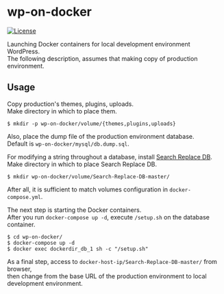 # wp-on-docker

[![License][license-badge]][license]

Launching Docker containers for local development environment WordPress.  
The following description, assumes that making copy of production environment.  

## Usage

Copy production's themes, plugins, uploads.  
Make directory in which to place them.  

```
$ mkdir -p wp-on-docker/volume/{themes,plugins,uploads}
```

Also, place the dump file of the production environment database.  
Default is `wp-on-docker/mysql/db.dump.sql`.

For modifying a string throughout a database, install [Search Replace DB](https://github.com/interconnectit/Search-Replace-DB).  
Make directory in which to place Search Replace DB.  

```
$ mkdir wp-on-docker/volume/Search-Replace-DB-master/
```

After all, it is sufficient to match volumes configuration in `docker-compose.yml`.  

The next step is starting the Docker containers.  
After you run `docker-compose up -d`, execute `/setup.sh` on the database container.  

```
$ cd wp-on-docker/
$ docker-compose up -d
$ docker exec dockerdir_db_1 sh -c "/setup.sh"
```

As a final step, access to `docker-host-ip/Search-Replace-DB-master/` from browser,  
then change from the base URL of the production environment to local development environment.

[license-badge]: https://img.shields.io/badge/license-MIT-yellowgreen.svg?style=flat-square
[license]: LICENSE
